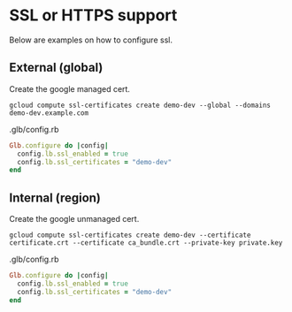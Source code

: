 # SSL or HTTPS support

Below are examples on how to configure ssl.

## External (global)

Create the google managed cert.

    gcloud compute ssl-certificates create demo-dev --global --domains demo-dev.example.com

.glb/config.rb

```ruby
Glb.configure do |config|
  config.lb.ssl_enabled = true
  config.lb.ssl_certificates = "demo-dev"
end
```

## Internal (region)

Create the google unmanaged cert.

    gcloud compute ssl-certificates create demo-dev --certificate certificate.crt --certificate ca_bundle.crt --private-key private.key

.glb/config.rb

```ruby
Glb.configure do |config|
  config.lb.ssl_enabled = true
  config.lb.ssl_certificates = "demo-dev"
end
```
